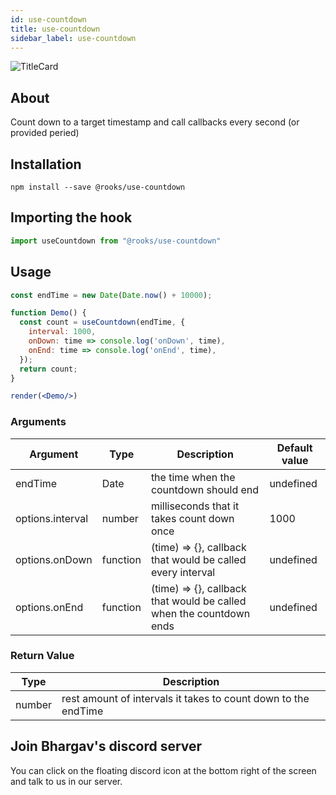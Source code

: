 ```yaml
---
id: use-countdown
title: use-countdown
sidebar_label: use-countdown
---
```


![TitleCard](https://raw.githubusercontent.com/imbhargav5/rooks/HEAD/packages/countdown/title-card.svg)

    

## About

Count down to a target timestamp and call callbacks every second (or provided peried)

## Installation

    npm install --save @rooks/use-countdown

## Importing the hook

```javascript
import useCountdown from "@rooks/use-countdown"
```

## Usage

```jsx
const endTime = new Date(Date.now() + 10000);

function Demo() {
  const count = useCountdown(endTime, {
    interval: 1000,
    onDown: time => console.log('onDown', time),
    onEnd: time => console.log('onEnd', time),
  });
  return count;
}

render(<Demo/>)
```

### Arguments

| Argument         | Type     | Description                                                         | Default value |
| ---------------- | -------- | ------------------------------------------------------------------- | ------------- |
| endTime          | Date     | the time when the countdown should end                              | undefined     |
| options.interval | number   | milliseconds that it takes count down once                          | 1000          |
| options.onDown   | function | (time) => {}, callback that would be called every interval          | undefined     |
| options.onEnd    | function | (time) => {}, callback that would be called when the countdown ends | undefined     |

### Return Value

| Type   | Description                                                    |
| ------ | -------------------------------------------------------------- |
| number | rest amount of intervals it takes to count down to the endTime |


## Join Bhargav's discord server
You can click on the floating discord icon at the bottom right of the screen and talk to us in our server.

    